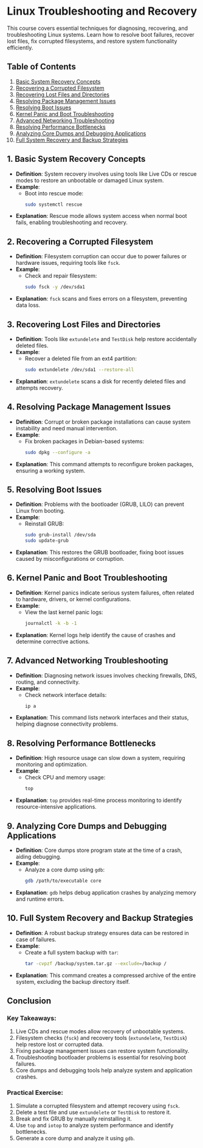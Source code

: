 
# Linux Troubleshooting and Recovery

This course covers essential techniques for diagnosing, recovering, and troubleshooting Linux systems. Learn how to resolve boot failures, recover lost files, fix corrupted filesystems, and restore system functionality efficiently.

## Table of Contents
1. [Basic System Recovery Concepts](#basic-system-recovery-concepts)
2. [Recovering a Corrupted Filesystem](#recovering-a-corrupted-filesystem)
3. [Recovering Lost Files and Directories](#recovering-lost-files-and-directories)
4. [Resolving Package Management Issues](#resolving-package-management-issues)
5. [Resolving Boot Issues](#resolving-boot-issues)
6. [Kernel Panic and Boot Troubleshooting](#kernel-panic-and-boot-troubleshooting)
7. [Advanced Networking Troubleshooting](#advanced-networking-troubleshooting)
8. [Resolving Performance Bottlenecks](#resolving-performance-bottlenecks)
9. [Analyzing Core Dumps and Debugging Applications](#analyzing-core-dumps-and-debugging-applications)
10. [Full System Recovery and Backup Strategies](#full-system-recovery-and-backup-strategies)

## 1. Basic System Recovery Concepts
- **Definition**: System recovery involves using tools like Live CDs or rescue modes to restore an unbootable or damaged Linux system.
- **Example**:
  - Boot into rescue mode:
    ```bash
    sudo systemctl rescue
    ```
- **Explanation**: Rescue mode allows system access when normal boot fails, enabling troubleshooting and recovery.

## 2. Recovering a Corrupted Filesystem
- **Definition**: Filesystem corruption can occur due to power failures or hardware issues, requiring tools like `fsck`.
- **Example**:
  - Check and repair filesystem:
    ```bash
    sudo fsck -y /dev/sda1
    ```
- **Explanation**: `fsck` scans and fixes errors on a filesystem, preventing data loss.

## 3. Recovering Lost Files and Directories
- **Definition**: Tools like `extundelete` and `TestDisk` help restore accidentally deleted files.
- **Example**:
  - Recover a deleted file from an ext4 partition:
    ```bash
    sudo extundelete /dev/sda1 --restore-all
    ```
- **Explanation**: `extundelete` scans a disk for recently deleted files and attempts recovery.

## 4. Resolving Package Management Issues
- **Definition**: Corrupt or broken package installations can cause system instability and need manual intervention.
- **Example**:
  - Fix broken packages in Debian-based systems:
    ```bash
    sudo dpkg --configure -a
    ```
- **Explanation**: This command attempts to reconfigure broken packages, ensuring a working system.

## 5. Resolving Boot Issues
- **Definition**: Problems with the bootloader (GRUB, LILO) can prevent Linux from booting.
- **Example**:
  - Reinstall GRUB:
    ```bash
    sudo grub-install /dev/sda
    sudo update-grub
    ```
- **Explanation**: This restores the GRUB bootloader, fixing boot issues caused by misconfigurations or corruption.

## 6. Kernel Panic and Boot Troubleshooting
- **Definition**: Kernel panics indicate serious system failures, often related to hardware, drivers, or kernel configurations.
- **Example**:
  - View the last kernel panic logs:
    ```bash
    journalctl -k -b -1
    ```
- **Explanation**: Kernel logs help identify the cause of crashes and determine corrective actions.

## 7. Advanced Networking Troubleshooting
- **Definition**: Diagnosing network issues involves checking firewalls, DNS, routing, and connectivity.
- **Example**:
  - Check network interface details:
    ```bash
    ip a
    ```
- **Explanation**: This command lists network interfaces and their status, helping diagnose connectivity problems.

## 8. Resolving Performance Bottlenecks
- **Definition**: High resource usage can slow down a system, requiring monitoring and optimization.
- **Example**:
  - Check CPU and memory usage:
    ```bash
    top
    ```
- **Explanation**: `top` provides real-time process monitoring to identify resource-intensive applications.

## 9. Analyzing Core Dumps and Debugging Applications
- **Definition**: Core dumps store program state at the time of a crash, aiding debugging.
- **Example**:
  - Analyze a core dump using `gdb`:
    ```bash
    gdb /path/to/executable core
    ```
- **Explanation**: `gdb` helps debug application crashes by analyzing memory and runtime errors.

## 10. Full System Recovery and Backup Strategies
- **Definition**: A robust backup strategy ensures data can be restored in case of failures.
- **Example**:
  - Create a full system backup with `tar`:
    ```bash
    tar -cvpzf /backup/system.tar.gz --exclude=/backup /
    ```
- **Explanation**: This command creates a compressed archive of the entire system, excluding the backup directory itself.

## Conclusion

### Key Takeaways:
1. Live CDs and rescue modes allow recovery of unbootable systems.
2. Filesystem checks (`fsck`) and recovery tools (`extundelete`, `TestDisk`) help restore lost or corrupted data.
3. Fixing package management issues can restore system functionality.
4. Troubleshooting bootloader problems is essential for resolving boot failures.
5. Core dumps and debugging tools help analyze system and application crashes.

### Practical Exercise:
1. Simulate a corrupted filesystem and attempt recovery using `fsck`.
2. Delete a test file and use `extundelete` or `TestDisk` to restore it.
3. Break and fix GRUB by manually reinstalling it.
4. Use `top` and `iotop` to analyze system performance and identify bottlenecks.
5. Generate a core dump and analyze it using `gdb`.
